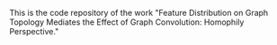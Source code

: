 This is the code repository of the work "Feature Distribution on Graph Topology Mediates the Effect of Graph Convolution: Homophily Perspective."